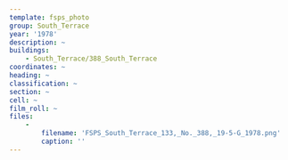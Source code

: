 ```yaml
---
template: fsps_photo
group: South_Terrace
year: '1978'
description: ~
buildings:
    - South_Terrace/388_South_Terrace
coordinates: ~
heading: ~
classification: ~
section: ~
cell: ~
film_roll: ~
files:
    -
        filename: 'FSPS_South_Terrace_133,_No._388,_19-5-G_1978.png'
        caption: ''
---
```


